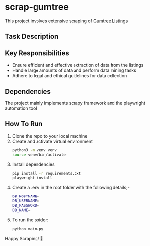 # scrap-gumtree

This project involves extensive scraping of [Gumtree Listings](https://www.gumtree.com/flats-houses/uk/london)

## Task Description

## Key Responsibilities

- Ensure efficient and effective extraction of data from the listings
- Handle large amounts of data and perform data mining tasks
- Adhere to legal and ethical guidelines for data collection

## Dependencies

The project mainly implements scrapy framework and the playwright automation tool

## How To Run

1. Clone the repo to your local machine
2. Create and activate virtual environment 
    ```bash
    python3 -m venv venv
    source venv/bin/activate
    ```
3. Install dependencies 
    ```bash
    pip install -r requirements.txt
    playwright install
    ```
4. Create a .env in the root folder with the following details;-
    ```bash
    DB_HOSTNAME=
    DB_USERNAME=
    DB_PASSWORD=
    DB_NAME=
    ```
5. To run the spider:
    ```bash
    python main.py
    ```

Happy Scraping! 🚀